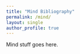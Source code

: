```yaml
---
title: "Mind Bibliography"
permalink: /mind/
layout: single
author_profile: true
---
```


Mind stuff goes here.